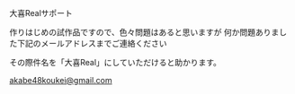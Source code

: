大喜Realサポート

作りはじめの試作品ですので、色々問題はあると思いますが
何か問題ありました下記のメールアドレスまでご連絡ください

その際件名を「大喜Real」にしていただけると助かります。

akabe48koukei@gmail.com
